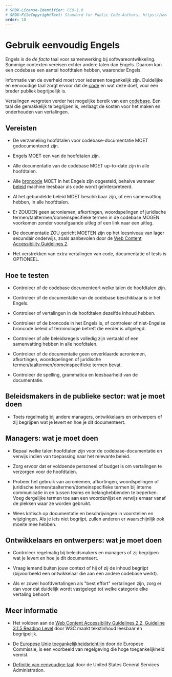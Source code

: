 ```yaml
---
# SPDX-License-Identifier: CC0-1.0
# SPDX-FileCopyrightText: Standard for Public Code Authors, https://www.standardforpubliccode.org/AUTHORS.html
order: 10
---
```


# Gebruik eenvoudig Engels

Engels is de *de facto* taal voor samenwerking bij softwareontwikkeling. Sommige contexten vereisen echter andere talen dan Engels. Daarom kan een codebase een aantal hoofdtalen hebben, waaronder Engels.

Informatie van de overheid moet voor iedereen toegankelijk zijn. Duidelijke en eenvoudige taal zorgt ervoor dat de [code](../glossary.html#code) en wat deze doet, voor een breder publiek begrijpelijk is.

Vertalingen vergroten verder het mogelijke bereik van een [codebase](../glossary.html#codebase). Een taal die gemakkelijk te begrijpen is, verlaagt de kosten voor het maken en onderhouden van vertalingen.

## Vereisten

- De verzameling hoofdtalen voor codebase-documentatie MOET gedocumenteerd zijn.

- Engels MOET een van de hoofdtalen zijn.

- Alle documentatie van de codebase MOET up-to-date zijn in alle hoofdtalen.

- Alle [broncode](../glossary.html#broncode) MOET in het Engels zijn opgesteld, behalve wanneer [beleid](../glossary.html#beleid) machine leesbaar als code wordt geïnterpreteerd.

- Al het gebundelde beleid MOET beschikbaar zijn, of een samenvatting hebben, in alle hoofdtalen.

- Er ZOUDEN geen acroniemen, afkortingen, woordspelingen of juridische termen/taaltermen/domeinspecifieke termen in de codebase MOGEN voorkomen zonder voorafgaande uitleg of een link naar een uitleg.

- De documentatie ZOU gericht MOETEN zijn op het leesniveau van lager secundair onderwijs, zoals aanbevolen door de [Web Content Accessibility Guidelines 2](https://www.w3.org/WAI/WCAG22/quickref/?showtechniques=315#reading-level).

- Het verstrekken van extra vertalingen van code, documentatie of tests is OPTIONEEL.

## Hoe te testen

- Controleer of de codebase documenteert welke talen de hoofdtalen zijn.

- Controleer of de documentatie van de codebase beschikbaar is in het Engels.

- Controleer of vertalingen in de hoofdtalen dezelfde inhoud hebben.

- Controleer of de broncode in het Engels is, of controleer of niet-Engelse broncode beleid of terminologie betreft die eerder is uitgelegd.

- Controleer of alle beleidsregels volledig zijn vertaald of een samenvatting hebben in alle hoofdtalen.

- Controleer of de documentatie geen onverklaarde acroniemen, afkortingen, woordspelingen of juridische termen/taaltermen/domeinspecifieke termen bevat.

- Controleer de spelling, grammatica en leesbaarheid van de documentatie.

## Beleidsmakers in de publieke sector: wat je moet doen

- Toets regelmatig bij andere managers, ontwikkelaars en ontwerpers of zij begrijpen wat je levert en hoe je dit documenteert.

## Managers: wat je moet doen

- Bepaal welke talen hoofdtalen zijn voor de codebase-documentatie en verwijs indien van toepassing naar het relevante beleid.

- Zorg ervoor dat er voldoende personeel of budget is om vertalingen te verzorgen voor de hoofdtalen.

- Probeer het gebruik van acroniemen, afkortingen, woordspelingen of juridische termen/taaltermen/domeinspecifieke termen bij interne communicatie in en tussen teams en belanghebbenden te beperken. Voeg dergelijke termen toe aan een woordenlijst en verwijs ernaar vanaf de plekken waar ze worden gebruikt.

- Wees kritisch op documentatie en beschrijvingen in voorstellen en wijzigingen. Als je iets niet begrijpt, zullen anderen er waarschijnlijk ook moeite mee hebben.

## Ontwikkelaars en ontwerpers: wat je moet doen

- Controleer regelmatig bij beleidsmakers en managers of zij begrijpen wat je levert en hoe je dit documenteert.

- Vraag iemand buiten jouw context of hij of zij de inhoud begrijpt (bijvoorbeeld een ontwikkelaar die aan een andere codebase werkt).

- Als er zowel hoofdvertalingen als \"best effort\" vertalingen zijn, zorg er dan voor dat duidelijk wordt vastgelegd tot welke categorie elke vertaling behoort.

## Meer informatie

* Het voldoen aan de [Web Content Accessibility Guidelines 2.2, Guideline 3.1.5 Reading Level](https://www.w3.org/WAI/WCAG22/quickref/?showtechniques=315#reading-level) door W3C maakt tekstinhoud leesbaar en begrijpelijk.

* De [Europese Unie toegankelijkheidsrichtlijn](https://ec.europa.eu/digital-single-market/en/web-accessibility) door de Europese Commissie, is een voorbeeld van regelgeving die hoge toegankelijkheid vereist.

* [Definitie van eenvoudige taal](https://www.plainlanguage.gov/about/definitions/) door de United States General Services Administration.

